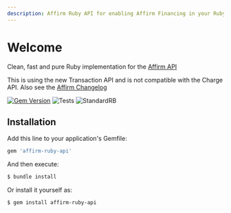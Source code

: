 ```yaml
---
description: Affirm Ruby API for enabling Affirm Financing in your Ruby based projects.
---
```


# Welcome

Clean, fast and pure Ruby implementation for the [Affirm API](https://docs.affirm.com/affirm-developers/reference)

This is using the new Transaction API and is not compatible with the Charge API. Also see the [Affirm Changelog](https://docs.affirm.com/affirm-developers/changelog/transactions-api)

[![Gem Version](https://badge.fury.io/rb/affirm-ruby-api.svg)](https://badge.fury.io/rb/affirm-ruby-api)
![Tests](https://github.com/peterberkenbosch/affirm-ruby-api/workflows/Tests/badge.svg)
![StandardRB](https://github.com/peterberkenbosch/affirm-ruby-api/workflows/StandardRB/badge.svg)

## Installation

Add this line to your application's Gemfile:

```ruby
gem 'affirm-ruby-api'
```

And then execute:

```bash
$ bundle install
```

Or install it yourself as:

```bash
$ gem install affirm-ruby-api
```
